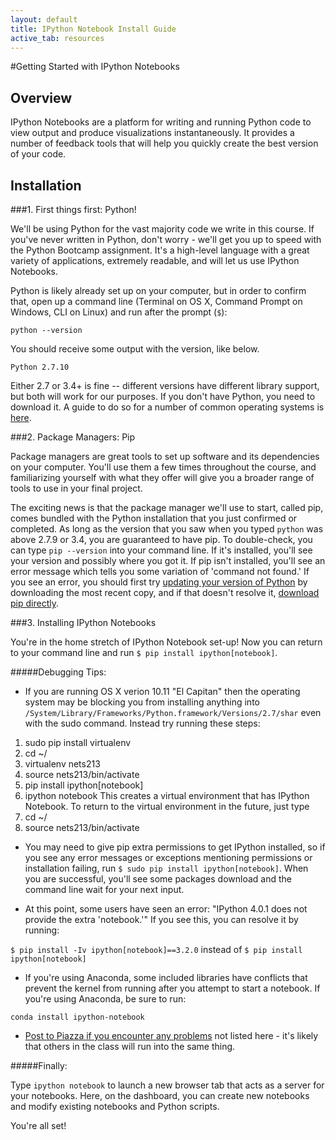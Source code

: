 ```yaml
---
layout: default
title: IPython Notebook Install Guide
active_tab: resources
---
```


#Getting Started with IPython Notebooks

## Overview

IPython Notebooks are a platform for writing and running Python code to view output and produce visualizations instantaneously. It provides a number of feedback tools that will help you quickly create the best version of your code. 

## Installation

###1. First things first: Python!

We'll be using Python for the vast majority code we write in this course. If you've never written in Python, don't worry - we'll get you up to speed with the Python Bootcamp assignment. It's a high-level language with a great variety of applications, extremely readable, and will let us use IPython Notebooks. 

Python is likely already set up on your computer, but in order to confirm that, open up a command line (Terminal on OS X, Command Prompt on Windows, CLI on Linux) and run after the prompt (`$`): 

`python --version`

You should receive some output with the version, like below. 

```
Python 2.7.10
```

Either 2.7 or 3.4+ is fine -- different versions have different library support, but both will work for our purposes. If you don't have Python, you need to download it. A guide to do so for a number of common operating systems is [here][python download]. 

[python download]:https://wiki.python.org/moin/BeginnersGuide/Download



###2. Package Managers: Pip

Package managers are great tools to set up software and its dependencies on your computer. You'll use them a few times throughout the course, and familiarizing yourself with what they offer will give you a broader range of tools to use in your final project.

The exciting news is that the package manager we'll use to start, called pip, comes bundled with the Python installation that you just confirmed or completed. As long as the version that you saw when you typed `python` was above 2.7.9 or 3.4, you are guaranteed to have pip. To double-check, you can type `pip --version` into your command line. If it's installed, you'll see your version and possibly where you got it. If pip isn't installed, you'll see an error message which tells you some variation of 'command not found.' If you see an error, you should first try [updating your version of Python][python download instructions] by downloading the most recent copy, and if that doesn't resolve it, [download pip directly][pip download link].

[python download instructions]:https://www.python.org/downloads/
[pip download link]:https://pip.pypa.io/en/stable/installing/

###3. Installing IPython Notebooks

You're in the home stretch of IPython Notebook set-up! Now you can return to your command line and run `$ pip install ipython[notebook]`.

#####Debugging Tips: 

* If you are running OS X verion 10.11 "El Capitan" then the operating system may be blocking you from installing anything into `/System/Library/Frameworks/Python.framework/Versions/2.7/shar` even with the sudo command.  Instead try running these steps:
1. sudo pip install virtualenv
2. cd ~/
3. virtualenv nets213
4. source nets213/bin/activate
5. pip install ipython[notebook]
6. ipython notebook
This creates a virtual environment that has IPython Notebook. To return to the virtual environment in the future, just type
1. cd ~/
2. source nets213/bin/activate

* You may need to give pip extra permissions to get IPython installed, so if you see any error messages or exceptions mentioning permissions or installation failing, run `$ sudo pip install ipython[notebook]`. When you are successful, you'll see some packages download and the command line wait for your next input. 

* At this point, some users have seen an error: "IPython 4.0.1 does not provide the extra 'notebook.'" If you see this, you can resolve it by running:

`$ pip install -Iv ipython[notebook]==3.2.0` instead of `$ pip install ipython[notebook]`

* If you're using Anaconda, some included libraries have conflicts that prevent the kernel from running after you attempt to start a notebook. If you're using Anaconda, be sure to run: 

`conda install ipython-notebook`

* [Post to Piazza if you encounter any problems](https://piazza.com/class/ijblb017ius5zp?cid=39) not listed here - it's likely that others in the class will run into the same thing. 

#####Finally:

Type `ipython notebook` to launch a new browser tab that acts as a server for your notebooks. Here, on the dashboard, you can create new notebooks and modify existing notebooks and Python scripts. 

You're all set! 